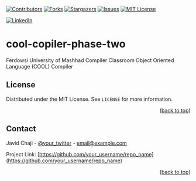 <a name="readme-top"></a>


[![Contributors][contributors-shield]][contributors-url]
[![Forks][forks-shield]][forks-url]
[![Stargazers][stars-shield]][stars-url]
[![Issues][issues-shield]][issues-url]
[![MIT License][license-shield]][license-url]



[![LinkedIn][linkedin-shield]][javid-linkedin-url]

# cool-copiler-phase-two

Ferdowsi University of Mashhad Compiler Classroom Object Oriented Language (COOL) Compiler


<!-- LICENSE -->
## License

Distributed under the MIT License. See `LICENSE` for more information.

<p align="right">(<a href="#readme-top">back to top</a>)</p>


<!-- CONTACT -->
## Contact

Javid Chaji - [@your_twitter](https://twitter.com/your_username) - email@example.com

Project Link: [https://github.com/your_username/repo_name](https://github.com/your_username/repo_name)

<p align="right">(<a href="#readme-top">back to top</a>)</p>




<!-- MARKDOWN LINKS & IMAGES -->
<!-- https://www.markdownguide.org/basic-syntax/#reference-style-links -->
<!-- https://ileriayo.github.io/markdown-badges/ -->

<!-- Contributors -->
[contributors-shield]: https://img.shields.io/github/contributors/javidchaji/FUM-Compiler-COOL-Compiler.svg?style=for-the-badge

[contributors-url]: https://github.com/javidchaji/FUM-Compiler-COOL-Compiler/graphs/contributors

<!-- Forks -->
[forks-shield]: https://img.shields.io/github/forks/javidchaji/FUM-Compiler-COOL-Compiler.svg?style=for-the-badge

[forks-url]: https://github.com/javidchaji/FUM-Compiler-COOL-Compiler/network/members


<!-- Stars -->
[stars-shield]: https://img.shields.io/github/stars/javidchaji/FUM-Compiler-COOL-Compiler.svg?style=for-the-badge

[stars-url]: https://github.com/javidchaji/FUM-Compiler-COOL-Compiler/stargazers


<!-- Issues -->
[issues-shield]: https://img.shields.io/github/issues/javidchaji/FUM-Compiler-COOL-Compiler.svg?style=for-the-badge

[issues-url]: https://github.com/javidchaji/FUM-Compiler-COOL-Compiler/issues


<!-- License -->
[license-shield]: https://img.shields.io/github/license/javidchaji/FUM-Compiler-COOL-Compiler.svg?style=for-the-badge

[license-url]: https://github.com/javidchaji/FUM-Compiler-COOL-Compiler/blob/master/LICENSE


<!-- Linkedin -->
[linkedin-shield]: https://img.shields.io/badge/linkedin-%230077B5.svg?style=for-the-badge&logo=linkedin&logoColor=white

[javid-linkedin-url]: https://linkedin.com/in/javidchaji
